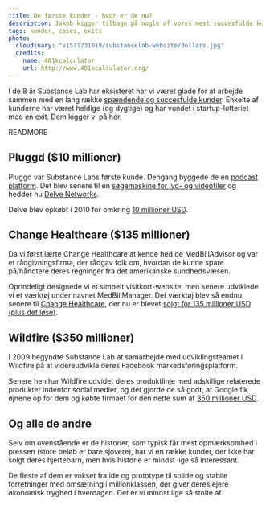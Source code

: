 ```yaml
---
title: De første kunder - hvor er de nu?
description: Jakob kigger tilbage på nogle af vores mest succesfulde kunder
tags: kunder, cases, exits
photo:
  cloudinary: "v1571231019/substancelab-website/dollars.jpg"
  credits:
    name: 401kcalculator
    url: http://www.401kcalculator.org/
---
```


I de 8 år Substance Lab har eksisteret har vi været glade for at arbejde sammen med en lang række [spændende og succesfulde kunder](https://substancelab.dk/work/). Enkelte af kunderne har været heldige (og dygtige) og har vundet i startup-lotteriet med en exit. Dem kigger vi på her.

READMORE

## Pluggd ($10 millioner)

Pluggd var Substance Labs første kunde. Dengang byggede de en [podcast platform](http://techcrunch.com/2006/06/22/pluggd-podcast-community-opens-for-use/). Det blev senere til en [søgemaskine for lyd- og videofiler](http://techcrunch.com/2006/09/24/pluggd-to-make-podcasts-chunkier-searchable/) og hedder nu [Delve Networks](http://techcrunch.com/2008/06/11/pluggd-targets-brightcove-with-delve-networks-a-new-video-delivery-platform/).

Delve blev opkøbt i 2010 for omkring [10 millioner USD](https://gigaom.com/2010/08/02/419-limelight-acquires-cloud-based-video-platform-delve-networks/).

## Change Healthcare ($135 millioner)

Da vi først lærte Change Healthcare at kende hed de MedBillAdvisor og var et rådgivningsfirma, der rådgav folk om, hvordan de kunne spare på/håndtere deres regninger fra det amerikanske sundhedsvæsen.

Oprindeligt designede vi et simpelt visitkort-website, men senere udviklede vi et værktøj under navnet MedBillManager. Det værktøj blev så endnu senere til [Change Healthcare](http://www.changehealthcare.com/), der nu er blevet [solgt for 135 millioner USD (plus det løse)](http://www.prnewswire.com/news-releases/emdeon-to-acquire-change-healthcare-283204591.html).

## Wildfire ($350 millioner)

I 2009 begyndte Substance Lab at samarbejde med udviklingsteamet i Wildfire på at videreudvikle deres Facebook markedsføringsplatform.

Senere hen har Wildfire udvidet deres produktlinje med adskillige relaterede produkter indenfor social medier, og det gjorde de så godt, at Google fik øjnene op for dem og købte firmaet for den nette sum af [350 millioner USD](http://techcrunch.com/2012/07/31/google-acquires-wildfire/).

## Og alle de andre

Selv om ovenstående er de historier, som typisk får mest opmærksomhed i pressen (store beløb er bare sjovere), har vi en række kunder, der ikke har solgt deres hjertebarn, men hvis historie er mindst lige så interessant.

De fleste af dem er vokset fra ide og prototype til solide og stabile forretninger  med omsætning i millionklassen, der giver deres ejere økonomisk tryghed i hverdagen. Det er vi mindst lige så stolte af.

